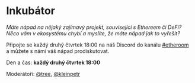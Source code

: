 # Inkubátor

_Máte nápad na nějaký zajímavý projekt, související s Ethereem či DeFi? Něco vám v ekosystému chybí a myslíte, že máte nápad jak to vyřešit?_

Připojte se každý druhý čtvrtek 18:00 na náš Discord do kanálu [\#etheroom](./) a můžete s námi váš nápad prodiskutovat.

Den a čas: **každý druhý čtvrtek 18:00**

Moderátoři: [@tree](https://forum.gwei.cz/u/tree), [@kleinpetr](https://forum.gwei.cz/u/kleinpetr)


